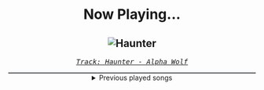 <div align="center"> 
<h1>Now Playing...</h1>

![Haunter](https://i.scdn.co/image/ab67616d00001e025a99034d3b08309f991cec7f)
--
_<samp><a href="https://open.spotify.com/track/4TZGqnkUnh5HMj27rx4YaS">Track: Haunter - Alpha Wolf</a></samp>_

<div style="border: 1px #4B5054 solid"></div>
<details>
  <summary>
    Previous played songs
  </summary>
  <table>
    <thead>
      <tr>
        <th>
          Artist
        </th>
        <th>
          Song
        </th>
        <th>
          Link
        </th>
      </tr>
    </thead>
    <tbody>
      <tr><td>Alpha Wolf</td><td>Haunter</td><td><a href="https://open.spotify.com/track/4TZGqnkUnh5HMj27rx4YaS">https://open.spotify.com/track/4TZGqnkUnh5HMj27rx4YaS</a></td></tr><tr><td>Victorius</td><td>Total T-Rex Terror</td><td><a href="https://open.spotify.com/track/0hwFRdWtN7clcasZmZeBfe">https://open.spotify.com/track/0hwFRdWtN7clcasZmZeBfe</a></td></tr><tr><td>ERRA</td><td>Slow Sour Bleed</td><td><a href="https://open.spotify.com/track/4OxMtvwZb8Ke1z4uIwEaKr">https://open.spotify.com/track/4OxMtvwZb8Ke1z4uIwEaKr</a></td></tr><tr><td>Onican</td><td>Hass im Bauch</td><td><a href="https://open.spotify.com/track/0f2r09Ng7PFGk1n7vQR6ew">https://open.spotify.com/track/0f2r09Ng7PFGk1n7vQR6ew</a></td></tr><tr><td>Die Fantastischen Vier</td><td>Mein Schwert</td><td><a href="https://open.spotify.com/track/5IG9jVdCKmulyMtbYgDpHi">https://open.spotify.com/track/5IG9jVdCKmulyMtbYgDpHi</a></td></tr><tr><td>Die Fantastischen Vier</td><td>Mein Schwert</td><td><a href="https://open.spotify.com/track/5IG9jVdCKmulyMtbYgDpHi">https://open.spotify.com/track/5IG9jVdCKmulyMtbYgDpHi</a></td></tr><tr><td>Die Fantastischen Vier</td><td>Mein Schwert</td><td><a href="https://open.spotify.com/track/5IG9jVdCKmulyMtbYgDpHi">https://open.spotify.com/track/5IG9jVdCKmulyMtbYgDpHi</a></td></tr><tr><td>Die Fantastischen Vier</td><td>Mein Schwert</td><td><a href="https://open.spotify.com/track/5IG9jVdCKmulyMtbYgDpHi">https://open.spotify.com/track/5IG9jVdCKmulyMtbYgDpHi</a></td></tr><tr><td>Die Fantastischen Vier</td><td>Mein Schwert</td><td><a href="https://open.spotify.com/track/5IG9jVdCKmulyMtbYgDpHi">https://open.spotify.com/track/5IG9jVdCKmulyMtbYgDpHi</a></td></tr><tr><td>Die Fantastischen Vier</td><td>Mein Schwert</td><td><a href="https://open.spotify.com/track/5IG9jVdCKmulyMtbYgDpHi">https://open.spotify.com/track/5IG9jVdCKmulyMtbYgDpHi</a></td></tr><tr><td>Die Fantastischen Vier</td><td>Mein Schwert</td><td><a href="https://open.spotify.com/track/5IG9jVdCKmulyMtbYgDpHi">https://open.spotify.com/track/5IG9jVdCKmulyMtbYgDpHi</a></td></tr><tr><td>Die Fantastischen Vier</td><td>Mein Schwert</td><td><a href="https://open.spotify.com/track/5IG9jVdCKmulyMtbYgDpHi">https://open.spotify.com/track/5IG9jVdCKmulyMtbYgDpHi</a></td></tr><tr><td>Die Fantastischen Vier</td><td>Mein Schwert</td><td><a href="https://open.spotify.com/track/5IG9jVdCKmulyMtbYgDpHi">https://open.spotify.com/track/5IG9jVdCKmulyMtbYgDpHi</a></td></tr><tr><td>Die Fantastischen Vier</td><td>Mein Schwert</td><td><a href="https://open.spotify.com/track/5IG9jVdCKmulyMtbYgDpHi">https://open.spotify.com/track/5IG9jVdCKmulyMtbYgDpHi</a></td></tr><tr><td>Die Fantastischen Vier</td><td>Mein Schwert</td><td><a href="https://open.spotify.com/track/5IG9jVdCKmulyMtbYgDpHi">https://open.spotify.com/track/5IG9jVdCKmulyMtbYgDpHi</a></td></tr><tr><td>Die Fantastischen Vier</td><td>Mein Schwert</td><td><a href="https://open.spotify.com/track/5IG9jVdCKmulyMtbYgDpHi">https://open.spotify.com/track/5IG9jVdCKmulyMtbYgDpHi</a></td></tr><tr><td>Die Fantastischen Vier</td><td>Mein Schwert</td><td><a href="https://open.spotify.com/track/5IG9jVdCKmulyMtbYgDpHi">https://open.spotify.com/track/5IG9jVdCKmulyMtbYgDpHi</a></td></tr><tr><td>Siamese</td><td>Through My Head</td><td><a href="https://open.spotify.com/track/7ydzZp3LEAugJbxCaJBiYh">https://open.spotify.com/track/7ydzZp3LEAugJbxCaJBiYh</a></td></tr><tr><td>Siamese</td><td>Through My Head</td><td><a href="https://open.spotify.com/track/7ydzZp3LEAugJbxCaJBiYh">https://open.spotify.com/track/7ydzZp3LEAugJbxCaJBiYh</a></td></tr><tr><td>Siamese</td><td>Through My Head</td><td><a href="https://open.spotify.com/track/7ydzZp3LEAugJbxCaJBiYh">https://open.spotify.com/track/7ydzZp3LEAugJbxCaJBiYh</a></td></tr>
    </tbody>
  </table>
</details>

</div>
